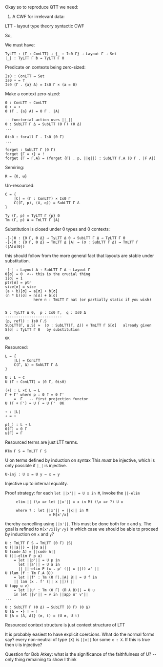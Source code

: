 
Okay so to reproduce QTT we need:

1. A CWF for irrelevant data:

LTT - layout type theory syntactic CWF

So,
    
We must have:

    TyLTT : (Γ : ConLTT) → {_ : Is0 Γ} → Layout Γ → Set
    |_| : TyLTT Γ b → TyLTT Γ 0

Predicate on contexts being zero-sized:

    Is0 : ConLTT → Set
    Is0 • = ⊤
    Is0 (Γ . {a} A) = Is0 Γ × (a = 0)
    
Make a context zero-sized:

    0 : ConLTT → ConLTT
    0 ∙ = ∙
    0 (Γ . {a} A) = 0 Γ . |A|
    
    -- functorial action uses ||_||
    0 : SubLTT Γ Δ → SubLTT (0 Γ) (0 Δ)
    ...
    
    0is0 : forall Γ . Is0 (0 Γ)
    ...
    
    forget : SubLTT Γ (0 Γ)
    forget {Γ = ∙} = !
    forget {Γ = Γ.A} = (forget {Γ} . p, ||q||) : SubLTT Γ.A (0 Γ . |F A|)

Semiring:

    R = {0, ω}

Un-resourced:

    C = {
        |C| = (Γ : ConLTT) × Is0 Γ
        C((Γ, p), (Δ, q)) = SubLTT Γ Δ
    }

    Ty (Γ, p) = TyLTT Γ {p} 0
    Tm (Γ, p) A = TmLTT Γ |A|

Substitution is closed under 0 types and 0 contexts:

    -[-]0 : {0 Γ, 0 Δ} → TyLTT Δ 0 → SubLTT Γ Δ → TyLTT Γ 0
    -[-]0 : {0 Γ, 0 Δ} → TmLTT Δ |A| → (σ : SubLTT Γ Δ) → TmLTT Γ (|A[σ]0|)

this should follow from the more general fact that layouts are stable under substitution.

    -[-] : Layout Δ → SubLTT Γ Δ → Layout Γ
    0[σ] = 0  <-- this is the crucial thing
    1[σ] = 1 
    ptr[σ] = ptr
    size[σ] = size
    (a + b)[σ] = a[σ] + b[σ]
    (n * b)[σ] = n[σ] + b[σ]
                 here n : TmLTT Γ nat (or partially static if you wish)


    S : TyLTT Δ 0,  p : Is0 Γ,  q : Is0 Δ
    --------------------------
    (p, refl) : Is0 Γ.S
    SubLTT(Γ, Δ.S) ≃  (σ : SubLTT(Γ, Δ)) × TmLTT Γ S[σ]   already given
    S[σ] : TyLTT Γ 0   by substitution

    OK


Resourced:

    L = {
        |L| = ConLTT
        C(Γ, Δ) = SubLTT Γ Δ
    }

    U : L → C
    U (Γ : ConLTT) = (0 Γ, 0is0)
    
    (+) : L ×C L → L
    Γ + Γ' where p : 0 Γ = 0 Γ'
        =  Γ   -- first projection functor
    U (Γ + Γ') = U Γ = U Γ'  OK
    
    ∘ : |L|
    ∘ = ∙

    ρ(_) : L → L
    0(Γ) = 0 Γ
    ω(Γ) = Γ


Resourced terms are just LTT terms.

    RTm Γ S = TmLTT Γ S
    
U on terms defined by induction on syntax
This *must* be injective, which is only possible if `|_|` is injective.

    U-inj : U x = U y → x = y
    
Injective up to internal equality.

Proof strategy: for each `let ||x'|| = U x in M`, invoke the `||-elim`
    
         elim-|| (\x => let ||x'|| = x in M) (\x => ?) U x
         
         where ? : let ||x'|| = ||x|| in M
                        = M[x'/x]
         
thereby cancelling using `||x'||`. This must be done both for `x` and `y`.
The goal is refined to `M[x'/x][y'/y]` in which case we should be
able to proceed by induction on `x` and `y`?
    

    U : TmLTT Γ S → TmLTT (0 Γ) |S|
    U (||a||) = ||U a||
    U (code A) = ||code A||
    U (||-elim P p a)
        = let ||p'|| = U p in
          let ||a'|| = U a in
          || ||-elim P (x . p' (|| x ||)) a' ||
    U (lam (f : Tm Γ.A B))
        = let ||f' : Tm (0 Γ).|A| B|| = U f in
        || lam (x . f' (|| x ||)) ||
    U (app u v)
        = let ||u' : Tm (0 Γ) (Π A B)|| = U u
        in let ||v'|| = v in ||app u' v'||
    ...

    U : SubLTT Γ (0 Δ) → SubLTT (0 Γ) (0 Δ)
    U {Δ = ∙} ! = !
    U {Δ = (Δ, A)} (σ, t) = (U σ, U t)

Resourced context structure is just context structure of LTT


It is probably easiest to have explicit coercions. What do the normal forms say? every non-neutral of type `|X|` is `||x||` for some `x : X`. If this is true then `U` is injective?


Question for Bob Atkey: what is the significance of the faithfulness of U? -- only thing remaining to show I think